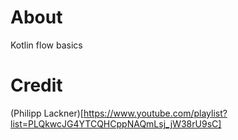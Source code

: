 # About
Kotlin flow basics
# Credit
(Philipp Lackner)[https://www.youtube.com/playlist?list=PLQkwcJG4YTCQHCppNAQmLsj_jW38rU9sC]

